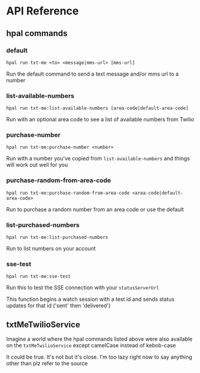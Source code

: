 # API Reference

## hpal commands

### default
`hpal run txt-me <to> <message|mms-url> [mms-url]`

Run the default command to send a text message and/or mms url to a number 

### list-available-numbers
`hpal run txt-me:list-available-numbers [area-code|default-area-code]`

Run with an optional area code to see a list of available numbers from Twilio

### purchase-number
`hpal run txt-me:purchase-number <number>`

Run with a number you've copied from `list-available-numbers` and things will work out well for you

### purchase-random-from-area-code
`hpal run txt-me:purchase-random-from-area-code <area-code|default-area-code>`

Run to purchase a random number from an area code or use the default

### list-purchased-numbers
`hpal run txt-me:list-purchased-numbers`

Run to list numbers on your account

### sse-test
`hpal run txt-me:sse-test`

Run this to test the SSE connection with your `statusServerUrl`

This function begins a watch session with a test id and sends status updates for that id ('sent' then 'delivered')

## txtMeTwilioService

Imagine a world where the hpal commands listed above were also available on the `txtMeTwilioService`
except camelCase instead of kebob-case

It could be true.
It's not but it's close.
I'm too lazy right now to say anything other than plz refer to the source
